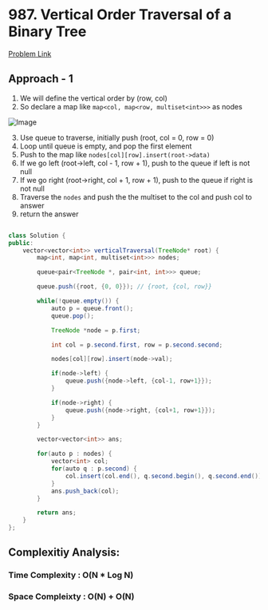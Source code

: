 # 987. Vertical Order Traversal of a Binary Tree

[Problem Link](https://leetcode.com/problems/vertical-order-traversal-of-a-binary-tree/)

## Approach - 1

1. We will define the vertical order by (row, col)
2. So declare a map like `map<col, map<row, multiset<int>>>` as nodes

![Image](https://static.takeuforward.org/content/vertical-traversal-image8-ieYxlxXx)

3. Use queue to traverse, initially push (root, col = 0, row = 0)
4. Loop until queue is empty, and pop the first element
5. Push to the map like `nodes[col][row].insert(root->data)`
6. If we go left (root->left, col - 1, row + 1), push to the queue if left is not null
7. If we go right (root->right, col + 1, row + 1), push to the queue if right is not null
8. Traverse the `nodes` and push the the multiset to the col and push col to answer
9. return the answer

```java

class Solution {
public:
    vector<vector<int>> verticalTraversal(TreeNode* root) {
        map<int, map<int, multiset<int>>> nodes;

        queue<pair<TreeNode *, pair<int, int>>> queue;

        queue.push({root, {0, 0}}); // {root, {col, row}}

        while(!queue.empty()) {
            auto p = queue.front();
            queue.pop();

            TreeNode *node = p.first;

            int col = p.second.first, row = p.second.second;

            nodes[col][row].insert(node->val);

            if(node->left) {
                queue.push({node->left, {col-1, row+1}});
            }

            if(node->right) {
                queue.push({node->right, {col+1, row+1}});
            }
        }

        vector<vector<int>> ans;

        for(auto p : nodes) {
            vector<int> col;
            for(auto q : p.second) {
                col.insert(col.end(), q.second.begin(), q.second.end());
            }
            ans.push_back(col);
        }

        return ans;
    }
};

```

## Complexitiy Analysis:

### Time Complexity : O(N \* Log N)

### Space Compleixty : O(N) + O(N)
